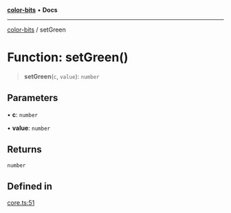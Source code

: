 [**color-bits**](../README.md) • **Docs**

***

[color-bits](../README.md) / setGreen

# Function: setGreen()

> **setGreen**(`c`, `value`): `number`

## Parameters

• **c**: `number`

• **value**: `number`

## Returns

`number`

## Defined in

[core.ts:51](https://github.com/romgrk/color-bits/blob/46654221c2bd18a43f39bdeed108b1969f1dad41/src/core.ts#L51)
